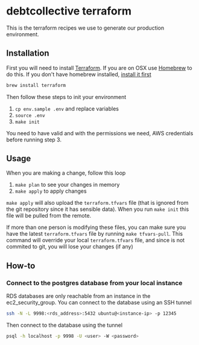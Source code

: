 # debtcollective terraform

This is the terraform recipes we use to generate our production
environment.

## Installation

First you will need to install [Terraform](https://www.terraform.io/intro/getting-started/install.html). If you are on OSX use [Homebrew](https://brew.sh/) to do this. If you don't have homebrew installed, [install it first](https://brew.sh/)

```bash
brew install terraform
```

Then follow these steps to init your environment

1. `cp env.sample .env` and replace variables
2. `source .env`
3. `make init`

You need to have valid and with the permissions we need, AWS credentials before running step 3.

## Usage

When you are making a change, follow this loop

1. `make plan` to see your changes in memory
2. `make apply` to apply changes

`make apply` will also upload the `terraform.tfvars` file (that is
ignored from the git repository since it has sensible data). When you
run `make init` this file will be pulled from the remote.

If more than one person is modifying these files, you can make sure you
have the latest `terraform.tfvars` file by running `make tfvars-pull`.
This command will override your local `terraform.tfvars` file, and since
is not commited to git, you will lose your changes (if any)

## How-to

### Connect to the postgres database from your local instance
RDS databases are only reachable from an instance in the
ec2_security_group. You can connect to the database using an SSH tunnel

```bash
ssh -N -L 9998:<rds_address>:5432 ubuntu@<instance-ip> -p 12345
```

Then connect to the database using the tunnel

```bash
psql -h localhost -p 9998 -U <user> -W <password>
```
